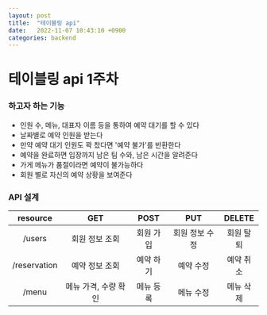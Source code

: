 ```yaml
---
layout: post
title:  "테이블링 api"
date:   2022-11-07 10:43:10 +0900
categories: backend
---
```


# 테이블링 api 1주차 

### 하고자 하는 기능
* 인원 수, 메뉴, 대표자 이름 등을 통하여 예약 대기를 할 수 있다
* 날짜별로 예약 인원을 받는다
* 만약 예약 대기 인원도 꽉 찼다면 '예약 불가'를 반환한다
* 예약을 완료하면 입장까지 남은 팀 수와, 남은 시간을 알려준다
* 가게 메뉴가 품절이라면 예약이 불가능하다
* 회원 별로 자신의 예약 상황을 보여준다

### API 설계

|resource|GET|POST|PUT|DELETE|
|:-:|:-:|:-:|:-:|:-:|
|/users|회원 정보 조회|회원 가입|회원 정보 수정|회원 탈퇴|
|/reservation|예약 정보 조회|예약 하기|예약 수정|예약 취소|
|/menu|메뉴 가격, 수량 확인|메뉴 등록|메뉴 수정|메뉴 삭제|

